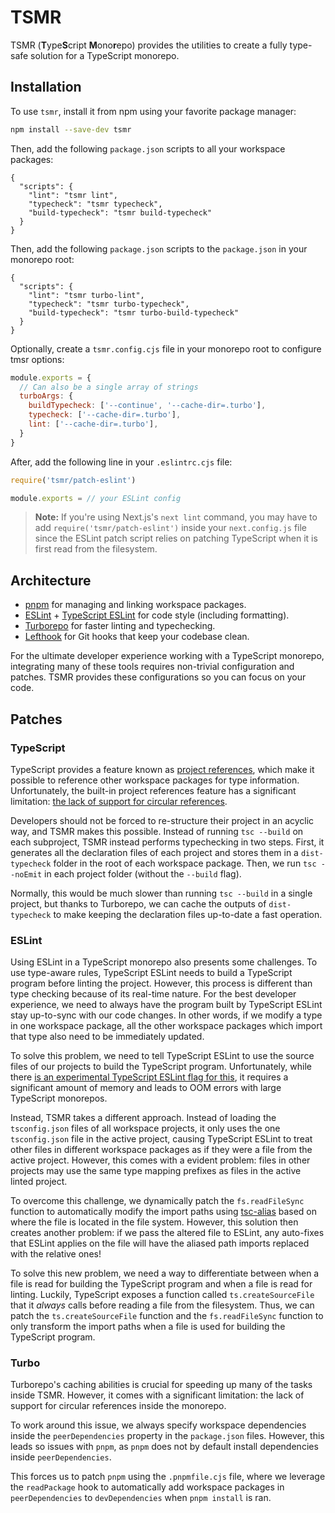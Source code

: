 # TSMR

TSMR (**T**ype**S**cript **M**ono**r**epo) provides the utilities to create a fully type-safe solution for a TypeScript monorepo.

## Installation

To use `tsmr`, install it from npm using your favorite package manager:

```sh
npm install --save-dev tsmr
```

Then, add the following `package.json` scripts to all your workspace packages:

```jsonc
{
  "scripts": {
    "lint": "tsmr lint",
    "typecheck": "tsmr typecheck",
    "build-typecheck": "tsmr build-typecheck"
  }
}
```

Then, add the following `package.json` scripts to the `package.json` in your monorepo root:

```jsonc
{
  "scripts": {
    "lint": "tsmr turbo-lint",
    "typecheck": "tsmr turbo-typecheck",
    "build-typecheck": "tsmr turbo-build-typecheck"
  }
}
```

Optionally, create a `tsmr.config.cjs` file in your monorepo root to configure tmsr options:

```javascript
module.exports = {
  // Can also be a single array of strings
  turboArgs: {
    buildTypecheck: ['--continue', '--cache-dir=.turbo'],
    typecheck: ['--cache-dir=.turbo'],
    lint: ['--cache-dir=.turbo'],
  }
}
```

After, add the following line in your `.eslintrc.cjs` file:

```typescript
require('tsmr/patch-eslint')

module.exports = // your ESLint config
```

> **Note:** If you're using Next.js's `next lint` command, you may have to add `require('tsmr/patch-eslint')` inside your `next.config.js` file since the ESLint patch script relies on patching TypeScript when it is first read from the filesystem.

## Architecture

- [pnpm](https://pnpm.io) for managing and linking workspace packages.
- [ESLint](https://eslint.org) + [TypeScript ESLint](https://typescript-eslint.io/) for code style (including formatting).
- [Turborepo](https://turbo.build/repo) for faster linting and typechecking.
- [Lefthook](https://github.com/evilmartians/lefthook) for Git hooks that keep your codebase clean.

For the ultimate developer experience working with a TypeScript monorepo, integrating many of these tools requires non-trivial configuration and patches. TSMR provides these configurations so you can focus on your code.

## Patches

### TypeScript

TypeScript provides a feature known as [project references](https://www.typescriptlang.org/docs/handbook/project-references.html), which make it possible to reference other workspace packages for type information. Unfortunately, the built-in project references feature has a significant limitation: [the lack of support for circular references](https://github.com/microsoft/TypeScript/issues/33685).

Developers should not be forced to re-structure their project in an acyclic way, and TSMR makes this possible. Instead of running `tsc --build` on each subproject, TSMR instead performs typechecking in two steps. First, it generates all the declaration files of each project and stores them in a `dist-typecheck` folder in the root of each workspace package. Then, we run `tsc --noEmit` in each project folder (without the `--build` flag).

Normally, this would be much slower than running `tsc --build` in a single project, but thanks to Turborepo, we can cache the outputs of `dist-typecheck` to make keeping the declaration files up-to-date a fast operation.

### ESLint

Using ESLint in a TypeScript monorepo also presents some challenges. To use type-aware rules, TypeScript ESLint needs to build a TypeScript program before linting the project. However, this process is different than type checking because of its real-time nature. For the best developer experience, we need to always have the program built by TypeScript ESLint stay up-to-sync with our code changes. In other words, if we modify a type in one workspace package, all the other workspace packages which import that type also need to be immediately updated.

To solve this problem, we need to tell TypeScript ESLint to use the source files of our projects to build the TypeScript program. Unfortunately, while there [is an experimental TypeScript ESLint flag for this](https://github.com/typescript-eslint/typescript-eslint/issues/2094), it requires a significant amount of memory and leads to OOM errors with large TypeScript monorepos.

Instead, TSMR takes a different approach. Instead of loading the `tsconfig.json` files of all workspace projects, it only uses the one `tsconfig.json` file in the active project, causing TypeScript ESLint to treat other files in different workspace packages as if they were a file from the active project. However, this comes with a evident problem: files in other projects may use the same type mapping prefixes as files in the active linted project.

To overcome this challenge, we dynamically patch the `fs.readFileSync` function to automatically modify the import paths using [tsc-alias](https://github.com/leondreamed/tsc-alias-sync) based on where the file is located in the file system. However, this solution then creates another problem: if we pass the altered file to ESLint, any auto-fixes that ESLint applies on the file will have the aliased path imports replaced with the relative ones!

To solve this new problem, we need a way to differentiate between when a file is read for building the TypeScript program and when a file is read for linting. Luckily, TypeScript exposes a function called `ts.createSourceFile` that it _always_ calls before reading a file from the filesystem. Thus, we can patch the `ts.createSourceFile` function and the `fs.readFileSync` function to only transform the import paths when a file is used for building the TypeScript program.

### Turbo

Turborepo's caching abilities is crucial for speeding up many of the tasks inside TSMR. However, it comes with a significant limitation: the lack of support for circular references inside the monorepo.

To work around this issue, we always specify workspace dependencies inside the `peerDependencies` property in the `package.json` files. However, this leads so issues with `pnpm`, as `pnpm` does not by default install dependencies inside `peerDependencies`.

This forces us to patch `pnpm` using the `.pnpmfile.cjs` file, where we leverage the `readPackage` hook to automatically add workspace packages in `peerDependencies` to `devDependencies` when `pnpm install` is ran.
